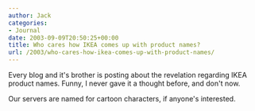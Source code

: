 ```yaml
---
author: Jack
categories:
- Journal
date: 2003-09-09T20:50:25+00:00
title: Who cares how IKEA comes up with product names?
url: /2003/who-cares-how-ikea-comes-up-with-product-names/
---
```


Every blog and it's brother is posting about the revelation regarding IKEA product names. Funny, I never gave it a thought before, and don't now.

Our servers are named for cartoon characters, if anyone's interested.